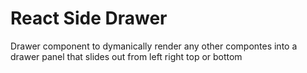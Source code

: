 # React Side Drawer

Drawer component to dymanically render any other compontes into a drawer panel that slides out from left right top or bottom
